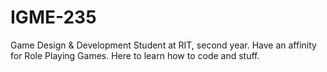# IGME-235
Game Design & Development Student at RIT, second year.
Have an affinity for Role Playing Games.
Here to learn how to code and stuff.
